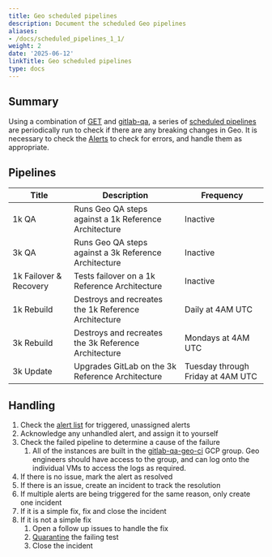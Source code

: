 ```yaml
---
title: Geo scheduled pipelines
description: Document the scheduled Geo pipelines
aliases:
- /docs/scheduled_pipelines_1_1/
weight: 2
date: '2025-06-12'
linkTitle: Geo scheduled pipelines
type: docs
---
```


## Summary

Using a combination of [GET](https://gitlab.com/gitlab-org/gitlab-environment-toolkit)
and [gitlab-qa](https://gitlab.com/gitlab-org/gitlab-qa), a series of
[scheduled pipelines](https://gitlab.com/gitlab-org/geo-team/geo-ci/-/pipeline_schedules)
are periodically run to check if there are any breaking changes in Geo. It is necessary
to check the [Alerts](https://gitlab.com/gitlab-org/geo-team/geo-ci/-/alert_management)
to check for errors, and handle them as appropriate.

## Pipelines

| Title                  | Description                                           | Frequency                         |
| -----                  | -----------                                           | ------                            |
| 1k QA                  | Runs Geo QA steps against a 1k Reference Architecture | Inactive                          |
| 3k QA                  | Runs Geo QA steps against a 3k Reference Architecture | Inactive                          |
| 1k Failover & Recovery | Tests failover on a 1k Reference Architecture         | Inactive                          |
| 1k Rebuild             | Destroys and recreates the 1k Reference Architecture  | Daily at 4AM UTC                  |
| 3k Rebuild             | Destroys and recreates the 3k Reference Architecture  | Mondays at 4AM UTC                |
| 3k Update              | Upgrades GitLab on the 3k Reference Architecture      | Tuesday through Friday at 4AM UTC |

## Handling

1. Check the [alert list](https://gitlab.com/gitlab-org/geo-team/geo-ci/-/alert_management)
   for triggered, unassigned alerts
1. Acknowledge any unhandled alert, and assign it to yourself
1. Check the failed pipeline to determine a cause of the failure
    1. All of the instances are built in the [gitlab-qa-geo-ci](https://console.cloud.google.com/home/dashboard?project=gitlab-qa-geo-ci-737c31) GCP group.
       Geo engineers should have access to the group, and can log onto the individual VMs to access the logs as required.
1. If there is no issue, mark the alert as resolved
1. If there is an issue, create an incident to track the resolution
1. If multiple alerts are being triggered for the same reason, only create one incident
1. If it is a simple fix, fix and close the incident
1. If it is not a simple fix
   1. Open a follow up issues to handle the fix
   1. [Quarantine](https://docs.gitlab.com/ee/development/testing_guide/flaky_tests.html#quarantined-tests) the failing test
   1. Close the incident
